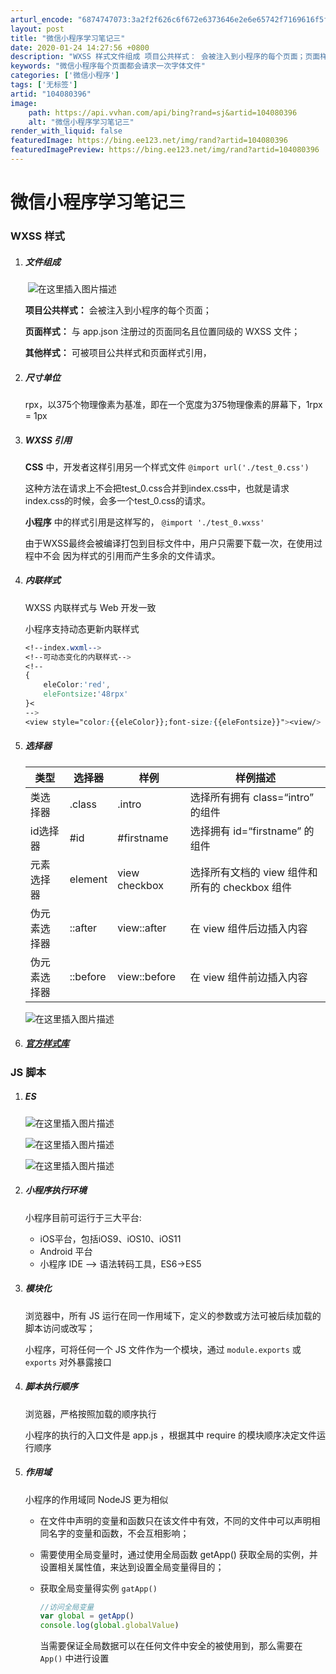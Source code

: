 ```yaml
---
arturl_encode: "6874747073:3a2f2f626c6f672e6373646e2e6e65742f7169616f5f78692f:61727469636c652f64657461696c732f313034303830333936"
layout: post
title: "微信小程序学习笔记三"
date: 2020-01-24 14:27:56 +0800
description: "WXSS 样式文件组成​ 项目公共样式： 会被注入到小程序的每个页面；页面样式： 与 app.jso"
keywords: "微信小程序每个页面都会请求一次字体文件"
categories: ['微信小程序']
tags: ['无标签']
artid: "104080396"
image:
    path: https://api.vvhan.com/api/bing?rand=sj&artid=104080396
    alt: "微信小程序学习笔记三"
render_with_liquid: false
featuredImage: https://bing.ee123.net/img/rand?artid=104080396
featuredImagePreview: https://bing.ee123.net/img/rand?artid=104080396
---
```


# 微信小程序学习笔记三

### WXSS 样式

1. ##### 文件组成

   ​
   ![在这里插入图片描述](https://i-blog.csdnimg.cn/blog_migrate/c3997d24f3203a06841484b3c17b2ec8.png)

   **项目公共样式：**
   会被注入到小程序的每个页面；

   **页面样式：**
   与 app.json 注册过的页面同名且位置同级的 WXSS 文件；

   **其他样式：**
   可被项目公共样式和页面样式引用，
2. ##### 尺寸单位

   rpx，以375个物理像素为基准，即在一个宽度为375物理像素的屏幕下，1rpx = 1px
3. ##### WXSS 引用

   **CSS**
   中，开发者这样引用另一个样式文件
   `@import url('./test_0.css')`

   这种方法在请求上不会把test\_0.css合并到index.css中，也就是请求index.css的时候，会多一个test\_0.css的请求。

   **小程序**
   中的样式引用是这样写的，
   `@import './test_0.wxss'`

   由于WXSS最终会被编译打包到目标文件中，用户只需要下载一次，在使用过程中不会 因为样式的引用而产生多余的文件请求。
4. ##### 内联样式

   WXSS 内联样式与 Web 开发一致

   小程序支持动态更新内联样式

   ```css
   <!--index.wxml-->
   <!--可动态变化的内联样式-->
   <!--
   {
       eleColor:'red',
       eleFontsize:'48rpx'
   }<
   -->
   <view style="color:{{eleColor}};font-size:{{eleFontsize}}"><view/>

   ```
5. ##### 选择器

   | 类型 | 选择器 | 样例 | 样例描述 |
   | --- | --- | --- | --- |
   | 类选择器 | .class | .intro | 选择所有拥有 class=“intro” 的组件 |
   | id选择器 | #id | #firstname | 选择拥有 id=“firstname” 的组件 |
   | 元素选择器 | element | view checkbox | 选择所有文档的 view 组件和所有的 checkbox 组件 |
   | 伪元素选择器 | ::after | view::after | 在 view 组件后边插入内容 |
   | 伪元素选择器 | ::before | view::before | 在 view 组件前边插入内容 |

   ![在这里插入图片描述](https://i-blog.csdnimg.cn/blog_migrate/a5f6a917c4089316caff330e68d9e7a6.png)
6. ##### [官方样式库](https://github.com/Tencent/weui-wxss)

### JS 脚本

1. ##### ES

   ![在这里插入图片描述](https://i-blog.csdnimg.cn/blog_migrate/94b1695aeb3b8ce2adf78c8a2a8d6e8a.png)
     
   ![在这里插入图片描述](https://i-blog.csdnimg.cn/blog_migrate/f1c424accfad8df8d251a47571825019.png)
     
   ![在这里插入图片描述](https://i-blog.csdnimg.cn/blog_migrate/902afc5d9fe0f9262d23a0e6da2ef4e9.png)
2. ##### 小程序执行环境

   小程序目前可运行于三大平台:

   * iOS平台，包括iOS9、iOS10、iOS11
   * Android 平台
   * 小程序 IDE --> 语法转码工具，ES6->ES5
3. ##### 模块化

   浏览器中，所有 JS 运行在同一作用域下，定义的参数或方法可被后续加载的脚本访问或改写；

   小程序，可将任何一个 JS 文件作为一个模块，通过
   `module.exports`
   或
   `exports`
   对外暴露接口
4. ##### 脚本执行顺序

   浏览器，严格按照加载的顺序执行

   小程序的执行的入口文件是 app.js ，根据其中 require 的模块顺序决定文件运行顺序
5. ##### 作用域

   小程序的作用域同 NodeJS 更为相似

   * 在文件中声明的变量和函数只在该文件中有效，不同的文件中可以声明相同名字的变量和函数，不会互相影响；
   * 需要使用全局变量时，通过使用全局函数 getApp() 获取全局的实例，并设置相关属性值，来达到设置全局变量得目的；
   * 获取全局变量得实例
     `gatApp()`

     ```javascript
     //访问全局变量
     var global = getApp()
     console.log(global.globalValue)

     ```

     当需要保证全局数据可以在任何文件中安全的被使用到，那么需要在
     `App()`
     中进行设置